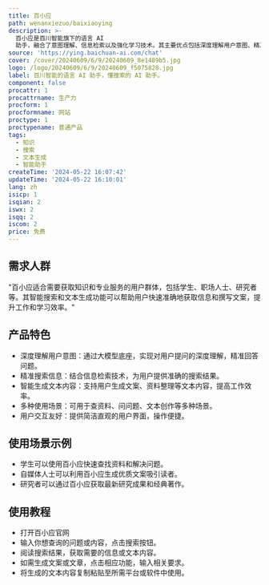 ```yaml
---
title: 百小应
path: wenanxiezuo/baixiaoying
description: >-
  百小应是百川智能旗下的语言 AI
  助手，融合了意图理解、信息检索以及强化学习技术。其主要优点包括深度理解用户意图、精准搜索信息、智能生成文本内容。百小应定位为帮助用户轻松获取知识和专业服务的智能助手。
source: 'https://ying.baichuan-ai.com/chat'
cover: /cover/20240609/6/9/20240609_8e1489b5.jpg
logo: /logo/20240609/6/9/20240609_f5075828.jpg
label: 百川智能的语言 AI 助手，懂搜索的 AI 助手。
component: false
procattr: 1
procattrname: 生产力
procform: 1
procformname: 网站
proctype: 1
proctypename: 普通产品
tags:
  - 知识
  - 搜索
  - 文本生成
  - 智能助手
createTime: '2024-05-22 16:07:42'
updateTime: '2024-05-22 16:10:01'
lang: zh
isicp: 1
isqian: 2
iswx: 2
isqq: 2
iscom: 2
price: 免费
---
```




## 需求人群
"百小应适合需要获取知识和专业服务的用户群体，包括学生、职场人士、研究者等。其智能搜索和文本生成功能可以帮助用户快速准确地获取信息和撰写文案，提升工作和学习效率。"

## 产品特色
* 深度理解用户意图：通过大模型底座，实现对用户提问的深度理解，精准回答问题。
* 精准搜索信息：结合信息检索技术，为用户提供准确的搜索结果。
* 智能生成文本内容：支持用户生成文案、资料整理等文本内容，提高工作效率。
* 多种使用场景：可用于查资料、问问题、文本创作等多种场景。
* 用户交互友好：提供简洁直观的用户界面，操作便捷。

## 使用场景示例
* 学生可以使用百小应快速查找资料和解决问题。
* 自媒体人士可以利用百小应生成优质文案吸引读者。
* 研究者可以通过百小应获取最新研究成果和经典著作。

## 使用教程
* 打开百小应官网
* 输入你想查询的问题或内容，点击搜索按钮。
* 阅读搜索结果，获取需要的信息或文本内容。
* 如需生成文案或文章，点击相应功能，输入相关要求。
* 将生成的文本内容复制粘贴至所需平台或软件中使用。

  
